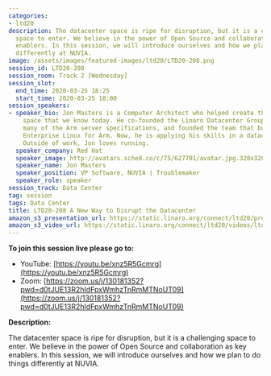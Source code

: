 ```yaml
---
categories:
- ltd20
description: The datacenter space is ripe for disruption, but it is a challenging
  space to enter. We believe in the power of Open Source and collaboration as key
  enablers. In this session, we will introduce ourselves and how we plan to do things
  differently at NUVIA.
image: /assets/images/featured-images/ltd20/LTD20-208.png
session_id: LTD20-208
session_room: Track 2 [Wednesday]
session_slot:
  end_time: 2020-03-25 18:25
  start_time: 2020-03-25 18:00
session_speakers:
- speaker_bio: Jon Masters is a Computer Architect who helped create the Arm server
    space that we know today. He co-founded the Linaro Datacenter Group, co-authored
    many of the Arm server specifications, and founded the team that built Red Hat
    Enterprise Linux for Arm. Now, he is applying his skills in a datacenter startup.
    Outside of work, Jon loves running.
  speaker_company: Red Hat
  speaker_image: http://avatars.sched.co/c/75/627701/avatar.jpg.320x320px.jpg?c0d
  speaker_name: Jon Masters
  speaker_position: VP Software, NUVIA | Troublemaker
  speaker_role: speaker
session_track: Data Center
tag: session
tags: Data Center
title: LTD20-208 A New Way to Disrupt the Datacenter
amazon_s3_presentation_url: https://static.linaro.org/connect/ltd20/presentations/LTD20-208-0.pdf
amazon_s3_video_url: https://static.linaro.org/connect/ltd20/videos/ltd20-208.mp4
---
```


**To join this session live please go to:**

*   YouTube: [https://youtu.be/xnz5R5Gcmrg](https://youtu.be/xnz5R5Gcmrg)
*   Zoom: [https://zoom.us/j/130181352?pwd=d0tJUE13R2hIdFpxWmhzTnRmMTNoUT09](https://zoom.us/j/130181352?pwd=d0tJUE13R2hIdFpxWmhzTnRmMTNoUT09)

**Description:**

The datacenter space is ripe for disruption, but it is a challenging space to enter. We believe in the power of Open Source and collaboration as key enablers. In this session, we will introduce ourselves and how we plan to do things differently at NUVIA.